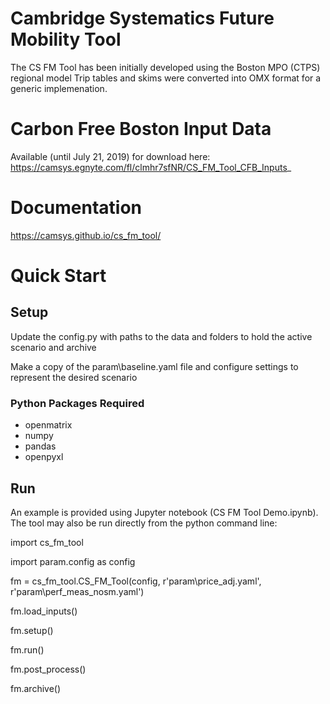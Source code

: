 # Cambridge Systematics Future Mobility Tool

The CS FM Tool has been initially developed using the Boston MPO (CTPS) regional model
Trip tables and skims were converted into OMX format for a generic implemenation. 

# Carbon Free Boston Input Data
Available (until July 21, 2019) for download here: 
https://camsys.egnyte.com/fl/clmhr7sfNR/CS_FM_Tool_CFB_Inputs_

# Documentation

https://camsys.github.io/cs_fm_tool/

# Quick Start

## Setup
Update the config.py with paths to the data and folders to hold the active scenario and archive

Make a copy of the param\baseline.yaml file and configure settings to represent the desired scenario

### Python Packages Required

- openmatrix
- numpy
- pandas
- openpyxl

## Run
An example is provided using Jupyter notebook (CS FM Tool Demo.ipynb). The tool may also be run directly from the python command line: 

import cs_fm_tool

import param.config as config

fm = cs_fm_tool.CS_FM_Tool(config, r'param\price_adj.yaml',
                   r'param\perf_meas_nosm.yaml')

fm.load_inputs()

fm.setup()

fm.run()

fm.post_process()

fm.archive()



